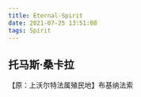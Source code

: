 ```yaml
---
title: Eternal-Spirit
date: 2021-07-25 13:51:08
tags: Spirit
---
```


## 托马斯·桑卡拉

【原：上沃尔特法属殖民地】布基纳法索

